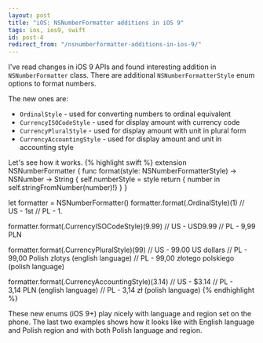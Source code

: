 ```yaml
---
layout: post
title: "iOS: NSNumberFormatter additions in iOS 9"
tags: ios, ios9, swift
id: post-4
redirect_from: "/nsnumberformatter-additions-in-ios-9/"
---
```

I've read changes in iOS 9 APIs and found interesting addition in
`NSNumberFormatter` class. There are additional `NSNumberFormatterStyle`
enum options to format numbers.

The new ones are:

- `OrdinalStyle` - used for converting numbers to ordinal equivalent
- `CurrencyISOCodeStyle` - used for display amount with currency code
- `CurrencyPluralStyle` - used for display amount with unit in plural form
- `CurrencyAccountingStyle` - used for display amount and unit in accounting style

Let's see how it works.
{% highlight swift %}
extension NSNumberFormatter {
    func format(style: NSNumberFormatterStyle) -> NSNumber -> String {
        self.numberStyle = style
        return { number in self.stringFromNumber(number)!}
    }
}

let formatter = NSNumberFormatter()
formatter.format(.OrdinalStyle)(1)
// US - 1st
// PL - 1.

formatter.format(.CurrencyISOCodeStyle)(9.99)
// US - USD9.99
// PL - 9,99 PLN

formatter.format(.CurrencyPluralStyle)(99)
// US - 99.00 US dollars
// PL - 99,00 Polish zlotys (english language)
// PL - 99,00 złotego polskiego (polish language)

formatter.format(.CurrencyAccountingStyle)(3.14)
// US - $3.14
// PL - 3,14 PLN (english language)
// PL - 3,14 zł (polish language)
{% endhighlight %}

These new enums (iOS 9+) play nicely with language and region set on the phone.
The last two examples shows how it looks like with English language and
Polish region and with both Polish language and region.
